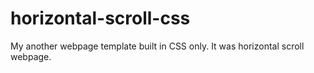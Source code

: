 # horizontal-scroll-css
My another webpage template built in CSS only. It was horizontal scroll webpage.
